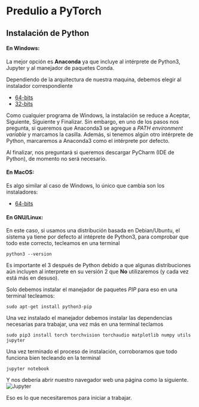 # Predulio a PyTorch

## Instalación de Python

#### En Windows: 
La mejor opción es **Anaconda** ya que incluye al intérprete de Python3, Jupyter y al manejador de paquetes Conda.

Dependiendo de la arquitectura de nuestra maquina, debemos elegir al instalador correspondiente

* [64-bits](https://repo.anaconda.com/archive/Anaconda3-2020.11-Windows-x86_64.exe)
* [32-bits](https://repo.anaconda.com/archive/Anaconda3-2020.11-Windows-x86.exe)

Como cualquier programa de Windows, la instalación se reduce a Aceptar, Siguiente, Siguiente y Finalizar. Sin embargo, en uno de los pasos nos pregunta, si queremos que Anaconda3 se agregue a *PATH environment variable* y marcamos la casilla. Además, si tenemos algún otro intérprete de Python, marcaremos a Anaconda3 como el intérprete por defecto.

Al finalizar, nos preguntará si queremos descargar PyCharm (IDE de Python), de momento no será necesario.

#### En MacOS:

Es algo similar al caso de Windows, lo único que cambia son los instaladores:

* [64-bits](https://repo.anaconda.com/archive/Anaconda3-2020.11-MacOSX-x86_64.pkg)

#### En GNU/Linux:

En este caso, si usamos una distribución basada en Debian/Ubuntu, el sistema ya tiene por defecto al intéprete de Python3, para comprobar que todo este correcto, tecleamos en una terminal 
~~~
python3 --version
~~~
Es importante el 3 después de Python debido a que algunas distribuciones aún incluyen al interprete en su versión 2 que **No** utilizaremos (y cada vez está más en desuso).

Solo debemos instalar el manejador de paquetes *PIP* para eso en una terminal tecleamos:
~~~
sudo apt-get install python3-pip
~~~

Una vez instalado el manejador debemos instalar las dependencias necesarias para trabajar, una vez más en una terminal teclamos

~~~
sudo pip3 install torch torchvision torchaudio matplotlib numpy utils jupyter
~~~

Una vez terminado el proceso de instalación, corroboramos que todo funciona bien tecleando en la terminal

~~~
jupyter notebook
~~~

Y nos debería abrir nuestro navegador web una página como la siguiente.
![Jupyter](/home/enrique/Imágenes/home.png)

Eso es lo que necesitaremos para iniciar a trabajar.

